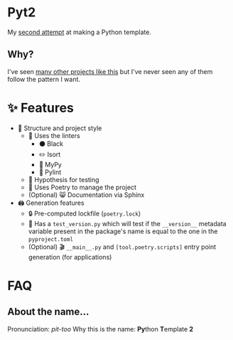 # Pyt2

My [second attempt](https://github.com/ThatXliner/Pytemplate) at making a Python template.

## Why?

I've seen [many other projects like this](https://github.com/search?q=python+cookiecutter) but I've never seen any of them follow the pattern I want.

# :sparkles: Features

 - :open_file_folder: Structure and project style
     - :art: Uses the linters
       - :black_circle: Black
       - :pencil2: Isort
       - :snake: MyPy
       - :memo: Pylint
     - &#x1F9EA; Hypothesis for testing
     - :musical_note: Uses Poetry to manage the project
     - (Optional) :smile_cat: Documentation via Sphinx
 - :printer: Generation features
     - :lock: Pre-computed lockfile (`poetry.lock`)
     - :bookmark: Has a `test_version.py` which will test if the `__version__` metadata variable present in the package's name is equal to the one in the `pyproject.toml`
     - (Optional) :clapper: `__main__.py` and `[tool.poetry.scripts]` entry point generation (for applications)




# FAQ

## About the name...

Pronunciation: *pit-too*
Why this is the name: **Py**thon **T**emplate **2**
